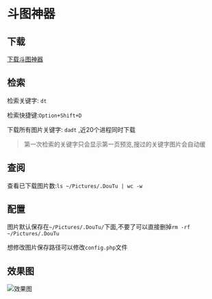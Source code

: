 # 斗图神器

## 下载

[下载斗图神器](斗图神器.alfredworkflow)

## 检索

检索关键字: `dt`

检索快捷键:`Option+Shift+D`

下载所有图片关键字: `dadt` ,近20个进程同时下载

>  第一次检索的关键字只会显示第一页预览,搜过的关键字图片会自动缓

## 查阅

查看已下载图片数:`ls ~/Pictures/.DouTu | wc -w`

## 配置

图片默认保存在`~/Pictures/.DouTu/`下面,不要了可以直接删掉`rm -rf ~/Pictures/.DouTu`

想修改图片保存路径可以修改`config.php`文件

## 效果图

![效果图](preview.gif)


